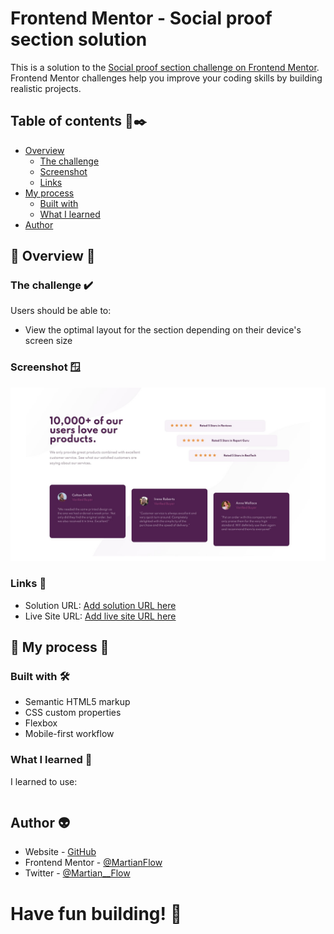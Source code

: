 # Frontend Mentor - Social proof section solution

This is a solution to the [Social proof section challenge on Frontend Mentor](https://www.frontendmentor.io/challenges/social-proof-section-6e0qTv_bA). Frontend Mentor challenges help you improve your coding skills by building realistic projects. 

## Table of contents 📝✒️

- [Overview](#overview)
  - [The challenge](#the-challenge)
  - [Screenshot](#screenshot)
  - [Links](#links)
- [My process](#my-process)
  - [Built with](#built-with)
  - [What I learned](#what-i-learned)
- [Author](#author)


## 📇 Overview 📇

### The challenge ✔️

Users should be able to:

- View the optimal layout for the section depending on their device's screen size


### Screenshot 🪟

![](./Screenshot.jpg)

### Links 🔗

- Solution URL: [Add solution URL here](https://your-solution-url.com)
- Live Site URL: [Add live site URL here](https://your-live-site-url.com)

## 🧩 My process 🧩

### Built with  🛠

- Semantic HTML5 markup
- CSS custom properties
- Flexbox
- Mobile-first workflow

### What I learned 🥇

I learned to use:

```css


```

## Author 👽

- Website - [GitHub](https://github.com/MartianFlow)
- Frontend Mentor - [@MartianFlow](https://www.frontendmentor.io/profile/MartianFlow)
- Twitter - [@Martian__Flow](https://twitter.com/Martian__Flow)


#  Have fun building! 🚀
